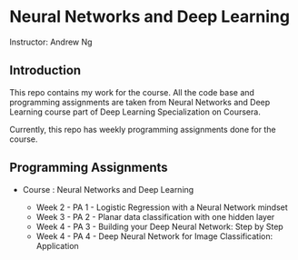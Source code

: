 # Neural Networks and Deep Learning

Instructor: Andrew Ng

## Introduction

This repo contains my work for the course. All the code base and programming assignments are taken from Neural Networks and Deep Learning course part of Deep Learning Specialization on Coursera.

Currently, this repo has weekly programming assignments done for the course.

## Programming Assignments

- Course : Neural Networks and Deep Learning

  - Week 2 - PA 1 - Logistic Regression with a Neural Network mindset
  - Week 3 - PA 2 - Planar data classification with one hidden layer
  - Week 4 - PA 3 - Building your Deep Neural Network: Step by Step
  - Week 4 - PA 4 - Deep Neural Network for Image Classification: Application
